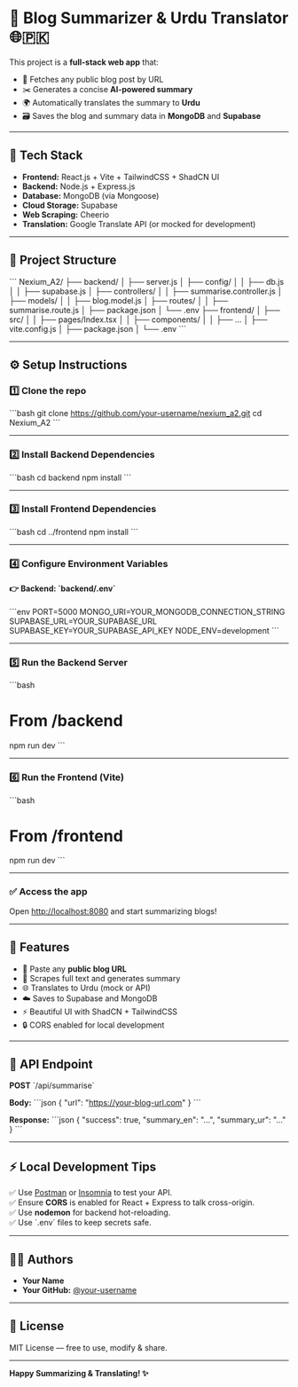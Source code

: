 
# 📝 Blog Summarizer & Urdu Translator 🌐🇵🇰

This project is a **full-stack web app** that:
- 📄 Fetches any public blog post by URL
- ✂️ Generates a concise **AI-powered summary**
- 🌍 Automatically translates the summary to **Urdu**
- 🗃️ Saves the blog and summary data in **MongoDB** and **Supabase**

---

## 🚀 Tech Stack

- **Frontend:** React.js + Vite + TailwindCSS + ShadCN UI
- **Backend:** Node.js + Express.js
- **Database:** MongoDB (via Mongoose)
- **Cloud Storage:** Supabase
- **Web Scraping:** Cheerio
- **Translation:** Google Translate API (or mocked for development)

---

## 📂 Project Structure

\`\`\`
Nexium_A2/
 ├── backend/
 │   ├── server.js
 │   ├── config/
 │   │   ├── db.js
 │   │   ├── supabase.js
 │   ├── controllers/
 │   │   ├── summarise.controller.js
 │   ├── models/
 │   │   ├── blog.model.js
 │   ├── routes/
 │   │   ├── summarise.route.js
 │   ├── package.json
 │   └── .env
 ├── frontend/
 │   ├── src/
 │   │   ├── pages/Index.tsx
 │   │   ├── components/
 │   │   ├── ...
 │   ├── vite.config.js
 │   ├── package.json
 │   └── .env
\`\`\`

---

## ⚙️ Setup Instructions

### 1️⃣ Clone the repo

\`\`\`bash
git clone https://github.com/your-username/nexium_a2.git
cd Nexium_A2
\`\`\`

---

### 2️⃣ Install Backend Dependencies

\`\`\`bash
cd backend
npm install
\`\`\`

---

### 3️⃣ Install Frontend Dependencies

\`\`\`bash
cd ../frontend
npm install
\`\`\`

---

### 4️⃣ Configure Environment Variables

#### 👉 **Backend: \`backend/.env\`**

\`\`\`env
PORT=5000
MONGO_URI=YOUR_MONGODB_CONNECTION_STRING
SUPABASE_URL=YOUR_SUPABASE_URL
SUPABASE_KEY=YOUR_SUPABASE_API_KEY
NODE_ENV=development
\`\`\`

---

### 5️⃣ Run the Backend Server

\`\`\`bash
# From /backend
npm run dev
\`\`\`

---

### 6️⃣ Run the Frontend (Vite)

\`\`\`bash
# From /frontend
npm run dev
\`\`\`

---

### ✅ Access the app

Open [http://localhost:8080](http://localhost:8080) and start summarizing blogs!

---

## 🔑 Features

- 📎 Paste any **public blog URL**
- 🤖 Scrapes full text and generates summary
- 🌐 Translates to Urdu (mock or API)
- ☁️ Saves to Supabase and MongoDB
- ⚡ Beautiful UI with ShadCN + TailwindCSS
- 🔒 CORS enabled for local development

---

## 📌 API Endpoint

**POST** \`/api/summarise\`

**Body:**
\`\`\`json
{
  "url": "https://your-blog-url.com"
}
\`\`\`

**Response:**
\`\`\`json
{
  "success": true,
  "summary_en": "...",
  "summary_ur": "..."
}
\`\`\`

---

## ⚡ Local Development Tips

✅ Use [Postman](https://www.postman.com/) or [Insomnia](https://insomnia.rest/) to test your API.  
✅ Ensure **CORS** is enabled for React + Express to talk cross-origin.  
✅ Use **nodemon** for backend hot-reloading.  
✅ Use \`.env\` files to keep secrets safe.

---

## 🧑‍💻 Authors

- **Your Name**
- **Your GitHub:** [@your-username](https://github.com/your-username)

---

## 📜 License

MIT License — free to use, modify & share.

---

**Happy Summarizing & Translating! ✨**
